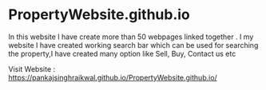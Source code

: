 # PropertyWebsite.github.io
In this website I have create more than 50 webpages linked together . I my website I have created working search bar which can be used for searching the property,I have created many option like Sell, Buy, Contact us etc

Visit Website :  https://pankajsinghraikwal.github.io/PropertyWebsite.github.io/
